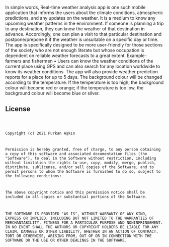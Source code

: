 

In simple words, Real-time weather analysis app is one such mobile application that informs the users about the climate conditions, atmospheric predictions, and any updates on the weather. It is a medium to know any upcoming weather patterns in the environment. If someone is planning a trip to any destination, they can know the weather of that destination in advance. Accordingly, one can plan a visit to that particular destination and postpone/prepone it if the weather is unsuitable on a specific day or time. The app is specifically designed to be more user-friendly for those sections of the society who are not enough literate but whose occupation is dependent on reliable weather forecasts to a great extent. Example- farmers and fishermen • Users can know the weather conditions of the current place using GPS and can also search for any location worldwide to know its weather conditions. The app will also provide weather prediction reports for a place for up to 5 days. The background colour will be changed according to the temperature. If the temperature is too high, the background colour will become red or orange; if the temperature is too low, the background colour will become blue or silver.


<h2 id="license">License</h2>
<pre><code>

Copyright (c) 2021 Furkan Aşkın

Permission is hereby granted, free of charge, to any person obtaining a copy
of this software and associated documentation files (the "Software"), to deal
in the Software without restriction, including without limitation the rights
to use, copy, modify, merge, publish, distribute, sublicense, and/or sell
copies of the Software, and to permit persons to whom the Software is
furnished to do so, subject to the following conditions:

The above copyright notice and this permission notice shall be included in all
copies or substantial portions of the Software.

THE SOFTWARE IS PROVIDED "AS IS", WITHOUT WARRANTY OF ANY KIND, EXPRESS OR
IMPLIED, INCLUDING BUT NOT LIMITED TO THE WARRANTIES OF MERCHANTABILITY,
FITNESS FOR A PARTICULAR PURPOSE AND NONINFRINGEMENT. IN NO EVENT SHALL THE
AUTHORS OR COPYRIGHT HOLDERS BE LIABLE FOR ANY CLAIM, DAMAGES OR OTHER
LIABILITY, WHETHER IN AN ACTION OF CONTRACT, TORT OR OTHERWISE, ARISING FROM,
OUT OF OR IN CONNECTION WITH THE SOFTWARE OR THE USE OR OTHER DEALINGS IN THE
SOFTWARE.
</code></pre>
